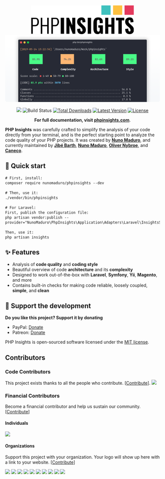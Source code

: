 <p align="center">
  <img src="https://raw.githubusercontent.com/nunomaduro/phpinsights/master/art/logo.gif" width="334" alt="PHP Insights">
  <img src="https://raw.githubusercontent.com/nunomaduro/phpinsights/master/art/preview.png" width="882" alt="PHP Insights Preview">
  <p align="center">
    <a href="https://travis-ci.org/nunomaduro/phpinsights"><a href="https://opencollective.com/phpinsights" alt="Financial Contributors on Open Collective"><img src="https://opencollective.com/phpinsights/all/badge.svg?label=financial+contributors" /></a> <img src="https://img.shields.io/travis/nunomaduro/phpinsights/master.svg" alt="Build Status"></a>
    <a href="https://packagist.org/packages/nunomaduro/phpinsights"><img src="https://poser.pugx.org/nunomaduro/phpinsights/d/total.svg" alt="Total Downloads"></a>
    <a href="https://packagist.org/packages/nunomaduro/phpinsights"><img src="https://poser.pugx.org/nunomaduro/phpinsights/v/stable.svg" alt="Latest Version"></a>
    <a href="https://packagist.org/packages/nunomaduro/phpinsights"><img src="https://poser.pugx.org/nunomaduro/phpinsights/license.svg" alt="License"></a>
  </p>
  <p align="center">
    <strong>For full documentation, visit <a href="https://phpinsights.com">phpinsights.com</a></strong>.
  </p>
</p>

**PHP Insights** was carefully crafted to simplify the analysis of your code directly from your terminal, and is the perfect starting point to analyze the code quality of your PHP projects.
It was created by **[Nuno Maduro](https://github.com/nunomaduro)**, and currently maintained by **[Jibé Barth](https://github.com/Jibbarth)**, **[Nuno Maduro](https://github.com/nunomaduro)**, **[Oliver Nybroe](https://github.com/olivernybroe)**, and **[Caneco](https://github.com/caneco)**.

## 🚀 Quick start

```
# First, install:
composer require nunomaduro/phpinsights --dev

# Then, use it:
./vendor/bin/phpinsights

# For Laravel:
First, publish the configuration file:
php artisan vendor:publish --provider="NunoMaduro\PhpInsights\Application\Adapters\Laravel\InsightsServiceProvider"

Then, use it:
php artisan insights
```

## ✨ Features

- Analysis of **code quality** and **coding style**
- Beautiful overview of code **architecture** and its **complexity**
- Designed to work out-of-the-box with **Laravel**, **Symfony**, **Yii**, **Magento**, and more
- Contains built-in checks for making code reliable, loosely coupled, **simple**, and **clean**

## 💖 Support the development
**Do you like this project? Support it by donating**

- PayPal: [Donate](https://www.paypal.com/cgi-bin/webscr?cmd=_s-xclick&hosted_button_id=66BYDWAT92N6L)
- Patreon: [Donate](https://www.patreon.com/nunomaduro)

PHP Insights is open-sourced software licensed under the [MIT license](LICENSE.md).

## Contributors

### Code Contributors

This project exists thanks to all the people who contribute. [[Contribute](CONTRIBUTING.md)].
<a href="https://github.com/nunomaduro/phpinsights/graphs/contributors"><img src="https://opencollective.com/phpinsights/contributors.svg?width=890&button=false" /></a>

### Financial Contributors

Become a financial contributor and help us sustain our community. [[Contribute](https://opencollective.com/phpinsights/contribute)]

#### Individuals

<a href="https://opencollective.com/phpinsights"><img src="https://opencollective.com/phpinsights/individuals.svg?width=890"></a>

#### Organizations

Support this project with your organization. Your logo will show up here with a link to your website. [[Contribute](https://opencollective.com/phpinsights/contribute)]

<a href="https://opencollective.com/phpinsights/organization/0/website"><img src="https://opencollective.com/phpinsights/organization/0/avatar.svg"></a>
<a href="https://opencollective.com/phpinsights/organization/1/website"><img src="https://opencollective.com/phpinsights/organization/1/avatar.svg"></a>
<a href="https://opencollective.com/phpinsights/organization/2/website"><img src="https://opencollective.com/phpinsights/organization/2/avatar.svg"></a>
<a href="https://opencollective.com/phpinsights/organization/3/website"><img src="https://opencollective.com/phpinsights/organization/3/avatar.svg"></a>
<a href="https://opencollective.com/phpinsights/organization/4/website"><img src="https://opencollective.com/phpinsights/organization/4/avatar.svg"></a>
<a href="https://opencollective.com/phpinsights/organization/5/website"><img src="https://opencollective.com/phpinsights/organization/5/avatar.svg"></a>
<a href="https://opencollective.com/phpinsights/organization/6/website"><img src="https://opencollective.com/phpinsights/organization/6/avatar.svg"></a>
<a href="https://opencollective.com/phpinsights/organization/7/website"><img src="https://opencollective.com/phpinsights/organization/7/avatar.svg"></a>
<a href="https://opencollective.com/phpinsights/organization/8/website"><img src="https://opencollective.com/phpinsights/organization/8/avatar.svg"></a>
<a href="https://opencollective.com/phpinsights/organization/9/website"><img src="https://opencollective.com/phpinsights/organization/9/avatar.svg"></a>
